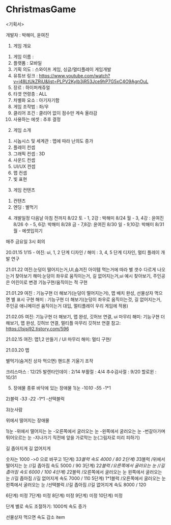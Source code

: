 # ChristmasGame
 
 
 <기획서>

개발자 : 박해미, 윤여진

1. 게임 개요
1) 게임 이름 : 
2) 플랫폼 : 모바일
3) 기획 의도 : 스와이프 게임, 싱글/멀티플레이 게임개발
4) 유튜브 링크 : https://www.youtube.com/watch?v=j48LtUkZRjU&list=PLPV2KyIb3jR53Jce9hP7G5xC4O9AgnOuL
5) 장르 : 하이퍼캐쥬얼
6) 타겟 연령층 : ALL
7) 차별화 요소 : 아기자기함
8) 게임 조작법 : 좌/우
9) 클리어 조건 : 클리어 없이 점수만 계속 올라감
10) 사용하는 에셋 : 추후 결정


2. 게임 소개
1) 시놉시스 및 세계관 : 맵에 따라 난의도 증가
2) 플레이 컨셉 
3) 그래픽 컨셉 : 3D
4) 사운드 컨셉
5) UI/UX 컨셉
6) 맵 컨셉
7) 빛 표현

3. 게임 컨텐츠
1) 컨텐츠
2) 엔딩 : 별먹기

4.  개발일정
다음날 아침 전까지
8/22 토  - 1, 2강 : 박해미
8/24 월 -  3, 4강 : 윤여진
8/26 수 - 5, 6강: 박해미
8/28 금 - 7,8강: 윤여진
8/30 일 - 9,10강: 박해미
8/31 월 - 에셋입히기

매주 금요일 3시 회의

20.01.15
1/15 - 여진: ui, 1, 2 단계 디자인 /
해미 : 3, 4, 5 단계 디자인, 멀티 플레이 개발 연구

21.01.22
여진:눈덩이 떨어지는거,UI,숨겨진 아이템 먹는거에 따라 별 갯수 다르게 나오는거 찾아보기
 해미:눈덩이 좌우로 움직이는거, 길 없어지는거,ui 예시 찾아보기, 주인공은 어린이로 변경
기능구현/움직이는 적 구현

21.01.29
여진 : 기능구현 더 해보기(눈덩이 떨어지는거), 맵 배치 완성, 선물상자 먹으면 별 표시 구현
해미 : 기능구현 더 해보기(눈덩이 좌우로 움직이는것, 길 없어지는거, 주인공 애니메이션 움직이는거 대입, 멀티플레이 우리 게임에 적용)

21.02.05
여진: 기능구현 더 해보기, 맵 완성, 깃허브 연결, ui 마무리
해미: 기능구현 더 해보기, 맵 완성, 깃허브 연결, 멀티플 마무리
깃허브 연결 참고: https://lsjsj92.tistory.com/596


21.02.15 
여진: 맵1,2 만들기 / UI 마무리
해미: 멀티 구현/


21.03.20
맵 


별먹기(숨겨진 상자 먹으면)
핸드폰 기울기 조작




크리스마스 : 12/25
발렌타인데이 : 2/14
부활절 : 4/4
추수감사절 : 9/20
할로윈 : 10/31




5.  장애물 종류
바닥에 있는 장애물
1)눈
-10*10
-5*5
-1*1

2)블럭
-3*3
-2*2
-1*1
-선택블럭

3)눈사람


위에서 떨어지는 장애물

1)눈
-위에서 떨어지는 눈
-오른쪽에서 굴러오는 눈
-왼쪽에서 굴러오는 눈
-번갈아가며 튀어오르는 눈
-지나가기 직전에 앞을 가로막는 눈(그림자로 미리 피하기)


길 좁아지게
길 없어지게

숫자는 1000 ->0 으로 바꾸고
1단계) 3*3블럭 
속도 4000 / 80
2단계) 3*3블럭  /위에서 떨어지는 눈 //길 좁아짐
속도 5000 / 90
3단계) 2*2블럭  /오른쪽에서 굴러오는 눈 //길 좁아짐 
속도 6000 / 100
4단계) 2*2블럭  /오른쪽에서 굴러오는 눈 왼쪽에서 굴러오는 눈  //길 좁아짐 //길 없어지게
속도 7000 / 110
5단계) 1*1블럭  /오른쪽에서 굴러오는 눈 왼쪽에서 굴러오는 눈 /선택블럭  //길 좁아짐 //길 없어지게
속도 8000 / 120




6단계) 미정
7단계) 미정
8단계) 미정
9단계) 미정
10단계) 미정

단계 별로 속도 조절하기: 1000씩 속도 증가

선물상자 먹으면 속도 감소 item

